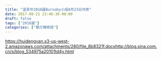```yaml
---
title: "温哥华2016届Burnaby小组8月23日共修"
date: 2017-08-21 23:46:36-08:00
draft: false
tags: ["2016届"]
categories: ["慧灯禅修班"]
---
```

https://huidengvan.s3-us-west-2.amazonaws.com/attachments/280/file_8b8321f.docxhttp://blog.sina.com.cn/s/blog_534975a20101td4y.html
